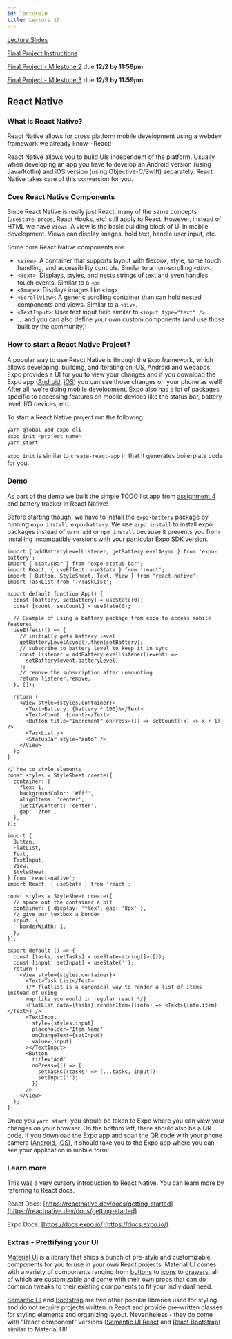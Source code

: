 ```yaml
---
id: lecture10
title: Lecture 10
---
```


[Lecture Slides](https://docs.google.com/presentation/d/1tVozUya-oCwHNIHjMt926mJxvxdInIAWSN_4j19a94I/edit?usp=sharing)

[Final Project Instructions](/docs/finalproject)

[Final Project - Milestone 2](/docs/finalproject#milestone-2) due **12/2 by 11:59pm**

[Final Project - Milestone 3](/docs/finalproject#milestone-3) due **12/9 by 11:59pm**

## React Native

### What is React Native?

React Native allows for cross platform mobile development using a webdev framework we already know--React!

React Native allows you to build UIs independent of the platform. Usually when developing an app you have to develop an Android version (using Java/Kotlin) and iOS version (using Objective-C/Swift) separately. React Native takes care of this conversion for you.

### Core React Native Components

Since React Native is really just React, many of the same concepts (`useState`, `props`, React Hooks, etc) still apply to React. However, instead of HTML we have `Views`. A view is the basic building block of UI in mobile development. Views can display images, hold text, handle user input, etc.

Some core React Native components are:

- `<View>`: A container that supports layout with flexbox, style, some touch handling, and accessibility controls. Similar to a non-scrolling `<div>`.
- `<Text>`: Displays, styles, and nests strings of text and even handles touch events. Similar to a `<p>`
- `<Image>`: Displays images like `<img>`
- `<ScrollView>`: A generic scrolling container than can hold nested components and views. Similar to a `<div>`.
- `<TextInput>`: User text input field similar to `<input type="text" />`.
- ... and you can also define your own custom components (and use those built by the community)!

### How to start a React Native Project?

A popular way to use React Native is through the `Expo` framework, which allows developing, building, and iterating on iOS, Android and webapps. Expo provides a UI for you to view your changes and if you download the Expo app ([Android](https://play.google.com/store/apps/details?id=host.exp.exponent&hl=en_US), [iOS](https://apps.apple.com/us/app/expo-client/id982107779)) you can see those changes on your phone as well! After all, we're doing mobile development. Expo also has a lot of packages specific to accessing features on mobile devices like the status bar, battery level, I/O devices, etc.

To start a React Native project run the following:

```bash
yarn global add expo-cli
expo init <project name>
yarn start
```

`expo init` is similar to `create-react-app` in that it generates boilerplate code for you.

### Demo

As part of the demo we built the simple TODO list app from [assignment 4](/docs/assignment4) and battery tracker in React Native!

Before starting though, we have to install the `expo-battery` package by running `expo install expo-battery`. We use `expo install` to install expo packages instead of `yarn add` or `npm install` because it prevents you from installing incompatible versions with your particular Expo SDK version.

```tsx title="App.tsx"
import { addBatteryLevelListener, getBatteryLevelAsync } from 'expo-battery';
import { StatusBar } from 'expo-status-bar';
import React, { useEffect, useState } from 'react';
import { Button, StyleSheet, Text, View } from 'react-native';
import TaskList from './TaskList';

export default function App() {
  const [battery, setBattery] = useState(0);
  const [count, setCount] = useState(0);

  // Example of using a battery package from expo to access mobile features
  useEffect(() => {
    // initially gets battery level
    getBatteryLevelAsync().then(setBattery);
    // subscribe to battery level to keep it in sync
    const listener = addBatteryLevelListener((event) =>
      setBattery(event.batteryLevel)
    );
    // remove the subscription after unmounting
    return listener.remove;
  }, []);

  return (
    <View style={styles.container}>
      <Text>Battery: {battery * 100}%</Text>
      <Text>Count: {count}</Text>
      <Button title="Increment" onPress={() => setCount((x) => x + 1)} />
      <TaskList />
      <StatusBar style="auto" />
    </View>
  );
}

// how to style elements
const styles = StyleSheet.create({
  container: {
    flex: 1,
    backgroundColor: '#fff',
    alignItems: 'center',
    justifyContent: 'center',
    gap: '2rem',
  },
});
```

```tsx title=Playlist.tsx
import {
  Button,
  FlatList,
  Text,
  TextInput,
  View,
  StyleSheet,
} from 'react-native';
import React, { useState } from 'react';

const styles = StyleSheet.create({
  // space out the container a bit
  container: { display: 'flex', gap: '8px' },
  // give our textbox a border
  input: {
    borderWidth: 1,
  },
});

export default () => {
  const [tasks, setTasks] = useState<string[]>([]);
  const [input, setInput] = useState('');
  return (
    <View style={styles.container}>
      <Text>Task List</Text>
      {/* flatlist is a canonical way to render a list of items instead of using
      map like you would in regular react */}
      <FlatList data={tasks} renderItem={(info) => <Text>{info.item}</Text>} />
      <TextInput
        style={styles.input}
        placeholder="Item Name"
        onChangeText={setInput}
        value={input}
      ></TextInput>
      <Button
        title="Add"
        onPress={() => {
          setTasks((tasks) => [...tasks, input]);
          setInput('');
        }}
      />
    </View>
  );
};
```

Once you `yarn start`, you should be taken to Expo where you can view your changes on your browser. On the bottom left, there should also be a QR code. If you download the Expo app and scan the QR code with your phone camera ([Android](https://play.google.com/store/apps/details?id=host.exp.exponent&hl=en_US), [iOS](https://apps.apple.com/us/app/expo-client/id982107779)), it should take you to the Expo app where you can see your application in mobile form!

### Learn more

This was a very cursory introduction to React Native. You can learn more by referring to React docs.

React Docs: [https://reactnative.dev/docs/getting-started](https://reactnative.dev/docs/getting-started)

Expo Docs: [https://docs.expo.io/](https://docs.expo.io/)

### Extras - Prettifying your UI

[Material UI](https://mui.com/) is a library that ships a bunch of pre-style and customizable components for you to use in your own React projects. Material UI comes with a variety of components ranging from [buttons](https://mui.com/components/buttons/) to [icons](https://mui.com/components/material-icons/) to [drawers](https://mui.com/components/drawers/), all of which are customizable and come with their own props that can do common tweaks to their existing components to fit your individual need.

[Semantic UI](https://semantic-ui.com/) and [Bootstrap](https://getbootstrap.com/) are two other popular libraries used for styling and do not require projects written in React and provide pre-written classes for styling elements and organizing layout. Nevertheless - they do come with "React component" versions ([Semantic UI React](https://react.semantic-ui.com/) and [React Bootstrap](https://react-bootstrap.github.io/)) similar to Material UI!
